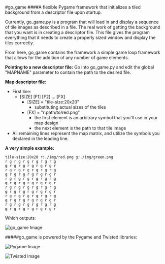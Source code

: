 #go_game
####A flexible Pygame framework that initializes a tiled background from a descriptor file upon startup.

Currently, go_game.py is a program that will load in and display a sequence of tile images as described in a file. The real work of getting the background that you want is in creating a descriptor file. This file gives the program everything that it needs to create a properly sized window and display the tiles correctly. 

From here, go_game contains the framework a simple game loop framework that allows for the addition of any number of game elements.

**Pointing to a new descriptor file:**
Go into go_game.py and edit the global "MAPNAME" parameter to contain the path to the desired file.

**Map descriptor file:**

* First line:
  * [SIZE] [F1] [F2] ... [FX]
    * [SIZE] = "tile-size:20x20"
      * substituting actual sizes of the tiles
    * [FX] = "r:path/to/red.png"
      * the first element is an arbitrary symbol that you'll use in your map design
      * the next element is the path to that tile image
* All remaining lines represent the map matrix, and utilize the symbols you declared in the leading line.



**A very simple example:**
```
tile-size:20x20 r:./img/red.png g:./img/green.png
r g r g r g r g r g r g
g r g r g r g r g r g r
r g r g r g r g r g r g
g r g r g r g r g r g r
r g r g r g r g r g r g
g r g r g r g r g r g r
r g r g r g r g r g r g
g r g r g r g r g r g r
r g r g r g r g r g r g
g r g r g r g r g r g r
r g r g r g r g r g r g
g r g r g r g r g r g r
```
Which outputs:

![go_game Image](http://i.imgur.com/Clwu270.png?1)

#####go_game is powered by the Pygame and Twisted libraries:

![Pygame Image](http://www.pygame.org/docs/pygame_powered.gif)

![Twisted Image](http://twistedmatrix.com/images/header-logo.png)

